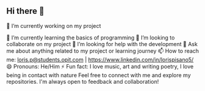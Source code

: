 ## Hi there 👋

<!--
**Rislo5/Rislo5** is a ✨ _special_ ✨ repository because its `README.md` (this file) appears on your GitHub profile.

Here are some ideas to get you started:



--> 🔭 I’m currently working on my project
 🌱 I’m currently learning the basics of programming
 👯 I’m looking to collaborate on my project
 🤔 I’m looking for help with the development
 💬 Ask me about anything related to my project or learning journey
 📫 How to reach me: loris.p@students.opit.com | https://www.linkedin.com/in/lorispisano5/
 😄 Pronouns: He/Him
⚡ Fun fact: I love music, art and writing poetry, I love being in contact with nature 
Feel free to connect with me and explore my repositories. I'm always open to feedback and collaboration!
